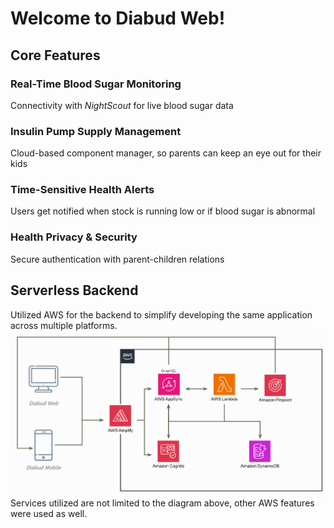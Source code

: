 <h1 >Welcome to Diabud Web!</h1>

<h2>Core Features</h2>
<h3>Real-Time Blood Sugar Monitoring</h3>
<p>Connectivity with <i>NightScout</i> for live blood sugar data</p>
<h3>Insulin Pump Supply Management</h3>
<p>Cloud-based component manager, so parents can keep an eye out for their kids</p>
<h3>Time-Sensitive Health Alerts</h3>
<p>Users get notified when stock is running low or if blood sugar is abnormal</p>
<h3>Health Privacy & Security</h3>
<p>Secure authentication with parent-children relations</p>

<h2>Serverless Backend</h2>
Utilized AWS for the backend to simplify developing the same application across multiple platforms.
<img align="center" src="https://github.com/abdshd/DiabudiOS/blob/ff826fd5909d32a1fb8387917ae14135cb3dcd84/Images/Architecture.png">
Services utilized are not limited to the diagram above, other AWS features were used as well.
